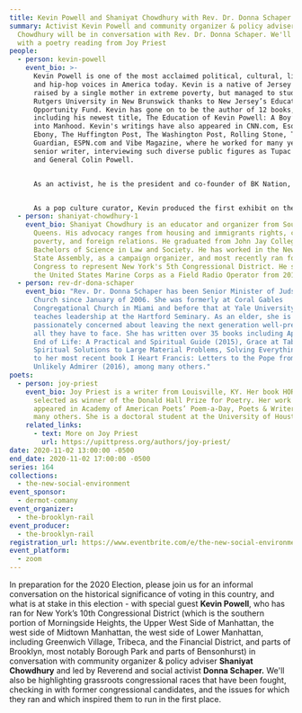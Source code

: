 ```yaml
---
title: Kevin Powell and Shaniyat Chowdhury with Rev. Dr. Donna Schaper
summary: Activist Kevin Powell and community organizer & policy adviser Shaniyat
  Chowdhury will be in conversation with Rev. Dr. Donna Schaper. We'll conclude
  with a poetry reading from Joy Priest
people:
  - person: kevin-powell
    event_bio: >-
      Kevin Powell is one of the most acclaimed political, cultural, literary
      and hip-hop voices in America today. Kevin is a native of Jersey City,
      raised by a single mother in extreme poverty, but managed to study at
      Rutgers University in New Brunswick thanks to New Jersey’s Educational
      Opportunity Fund. Kevin has gone on to be the author of 12 books,
      including his newest title, The Education of Kevin Powell: A Boy’s Journey
      into Manhood. Kevin's writings have also appeared in CNN.com, Esquire,
      Ebony, The Huffington Post, The Washington Post, Rolling Stone, The
      Guardian, ESPN.com and Vibe Magazine, where he worked for many years as a
      senior writer, interviewing such diverse public figures as Tupac Shakur
      and General Colin Powell.


      As an activist, he is the president and co-founder of BK Nation, a new national, progressive, multicultural organization focused on such issues as education, civic engagement, leadership training, health and wellness, social media, arts and culture, and job and small business creation. 


      As a pop culture curator, Kevin produced the first exhibit on the history of hip-hop in America at the Rock and Roll Hall of Fame in Cleveland, Ohio, which toured America and overseas. As a humanitarian, Kevin's work includes local, national and international initiatives to end violence against women and girls (including a very well-regarded appearance on The Oprah Winfrey Show highlighting domestic violence); and he has done extensive philanthropic and relief work, ranging from Hurricane Katrina to earthquakes in Haiti and Japan, to Superstorm Sandy in New York, to his annual holiday party and clothing drive for the homeless every December since 9/11.
  - person: shaniyat-chowdhury-1
    event_bio: Shaniyat Chowdhury is an educator and organizer from South Jamaica,
      Queens. His advocacy ranges from housing and immigrants rights, combating
      poverty, and foreign relations. He graduated from John Jay College with a
      Bachelors of Science in Law and Society. He has worked in the New York
      State Assembly, as a campaign organizer, and most recently ran for
      Congress to represent New York's 5th Congressional District. He served in
      the United States Marine Corps as a Field Radio Operator from 2011–2017.
  - person: rev-dr-dona-schaper
    event_bio: "Rev. Dr. Donna Schaper has been Senior Minister of Judson Memorial
      Church since January of 2006. She was formerly at Coral Gables
      Congregational Church in Miami and before that at Yale University and
      teaches leadership at the Hartford Seminary. As an elder, she is
      passionately concerned about leaving the next generation well-prepared for
      all they have to face. She has written over 35 books including Approaching
      End of Life: A Practical and Spiritual Guide (2015), Grace at Table: Small
      Spiritual Solutions to Large Material Problems, Solving Everything (2013),
      to her most recent book I Heart Francis: Letters to the Pope from an
      Unlikely Admirer (2016), among many others."
poets:
  - person: joy-priest
    event_bio: Joy Priest is a writer from Louisville, KY. Her book HORSEPOWER was
      selected as winner of the Donald Hall Prize for Poetry. Her work has
      appeared in Academy of American Poets’ Poem-a-Day, Poets & Writers, and
      many others. She is a doctoral student at the University of Houston.
    related_links:
      - text: More on Joy Priest
        url: https://upittpress.org/authors/joy-priest/
date: 2020-11-02 13:00:00 -0500
end_date: 2020-11-02 17:00:00 -0500
series: 164
collections:
  - the-new-social-environment
event_sponsor:
  - dermot-comany
event_organizer:
  - the-brooklyn-rail
event_producer:
  - the-brooklyn-rail
registration_url: https://www.eventbrite.com/e/the-new-social-environment-164-kevin-powell-and-shaniyat-chowdhury-tickets-127505308811
event_platform:
  - zoom
---
```

In preparation for the 2020 Election, please join us for an informal conversation on the historical significance of voting in this country, and what is at stake in this election - with special guest **Kevin Powell**, who has ran for New York’s 10th Congressional District (which is the southern portion of Morningside Heights, the Upper West Side of Manhattan, the west side of Midtown Manhattan, the west side of Lower Manhattan, including Greenwich Village, Tribeca, and the Financial District, and parts of Brooklyn, most notably Borough Park and parts of Bensonhurst) in conversation with community organizer & policy adviser **Shaniyat Chowdhury** and led by Reverend and social activist **Donna Schaper.** We'll also be highlighting grassroots congressional races that have been fought, checking in with former congressional candidates, and the issues for which they ran and which inspired them to run in the first place.